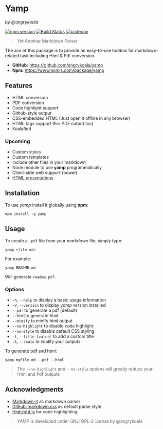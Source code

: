 Yamp
====
_by @angrykoala_

[![npm version](https://badge.fury.io/js/yamp.svg)](https://badge.fury.io/js/yamp) 
[![Build Status](https://travis-ci.org/angrykoala/yamp.svg?branch=master)](https://travis-ci.org/angrykoala/yamp) 
[![codecov](https://codecov.io/gh/angrykoala/yamp/branch/master/graph/badge.svg)](https://codecov.io/gh/angrykoala/yamp) 


>Yet Another Markdown Parser

The aim of this package is to provide an easy-to-use toolbox for markdown-related task including Html & Pdf conversion.

* **GitHub:** <https://github.com/angrykoala/yamp>
* **Npm:** <https://www.npmjs.com/package/yamp>

## Features
* HTML conversion
* PDF conversion
* Code highlight support
* Github-style output
* CSS-embedded HTML (Just open it offline in any browser)
* HTML tags support (For PDF output too)
* Koalafied

### Upcoming
* Custom styles
* Custom templates
* Include other files in your markdown
* Node module to use **yamp** programmatically
* Client-side web support (bower)
* [HTML presentations](https://remarkjs.com/)

## Installation
To use _yamp_ install it globally using **npm**:
```
npm install -g yamp
```

## Usage
To create a `.pdf` file from your _markdown_ file, simply type:
```
yamp <file.md>
```
For example:
```
yamp README.md
```
Will generate `readme.pdf`.


### Options
* `-h`, `--help` to display a basic usage information
* `-V`, `--version` to display _yamp_ version installed
* `--pdf` to generate a pdf (default)
* `--html`to generate html
* `--minify` to minify html output
* `--no-highlight` to disable code highlight
* `--no-style` to disable default CSS styling
* `-t`, `--title [value]` to add a custom title
* `-k`, `--koala` to koalify your outputs

To generate pdf and html:
```
yamp myFile.md --pdf --html
```

>The `--no-highlight` and `--no-style` options will greatly reduce your Html and Pdf outputs

## Acknowledgments
* [Markdown-it](https://github.com/markdown-it/markdown-it) as markdown parser
* [Github-markdown.css](https://github.com/sindresorhus/github-markdown-css) as default parse style
* [Highlight.js](https://highlightjs.org) for code highlighting

>YAMP is developed under GNU GPL-3 license by @angrykoala 

